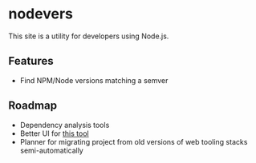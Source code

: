 # nodevers

This site is a utility for developers using Node.js.

## Features

 * Find NPM/Node versions matching a semver

## Roadmap

 * Dependency analysis tools
 * Better UI for [this tool](https://semver.npmjs.com/)
 * Planner for migrating project from old versions of web tooling stacks semi-automatically
